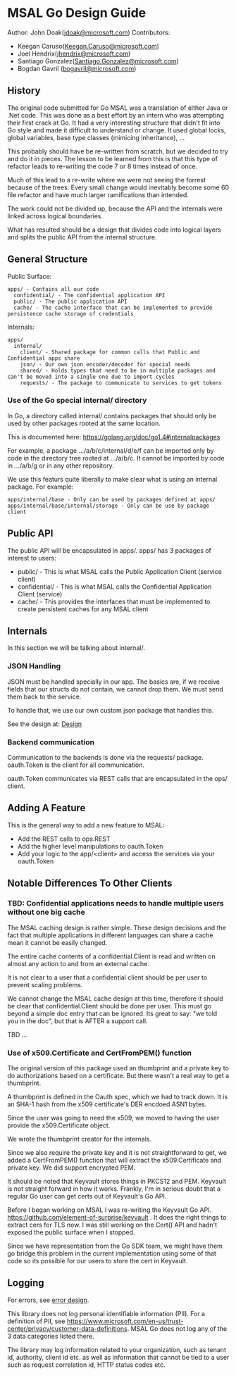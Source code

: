 # MSAL Go Design Guide

Author: John Doak(jdoak@microsoft.com)
Contributors:

- Keegan Caruso(Keegan.Caruso@microsoft.com)
- Joel Hendrix(jhendrix@microsoft.com)
- Santiago Gonzalez(Santiago.Gonzalez@microsoft.com)
- Bogdan Gavril (bogavril@microsoft.com)

## History

The original code submitted for Go MSAL was a translation of either Java or .Net code. This was done as a best effort by an intern who was attempting their first crack at Go. It had a
very interesting structure that didn't fit into Go style and made it difficult to understand or
change. It used global locks, global variables, base type classes (mimicing inheritance), ...

This probably should have be re-written from scratch, but we decided to try and do it in pieces.
The lesson to be learned from this is that this type of refactor leads to re-writing the code 7 or 8 times instead of once.

Much of this lead to a re-write where we were not seeing the forrest because of the trees. Every small change would inevitably become some 60 file refactor and have much larger ramifications than intended.

The work could not be divided up, because the API and the internals were linked across logical
boundaries.

What has resulted should be a design that divides code into logical layers and splits
the public API from the internal structure.

## General Structure

Public Surface:

```
apps/ - Contains all our code
  confidential/ - The confidential application API
  public/ - The public application API
  cache/ - The cache interface that can be implemented to provide persistence cache storage of credentials
```

Internals:

```
apps/
  internal/
    client/ - Shared package for common calls that Public and Confidential apps share
    json/ - Our own json encoder/decoder for special needs
    shared/ - Holds types that need to be in multiple packages and can't be moved into a single one due to import cycles
    requests/ - The package to communicate to services to get tokens
```

### Use of the Go special internal/ directory

In Go, a directory called internal/ contains packages that should only be used by other packages
rooted at the same location.

This is documented here: https://golang.org/doc/go1.4#internalpackages

For example, a package .../a/b/c/internal/d/e/f can be imported only by code in the directory tree rooted at .../a/b/c. It cannot be imported by code in .../a/b/g or in any other repository.

We use this featurs quite liberally to make clear what is using an internal package. For example:

```
apps/internal/base - Only can be used by packages defined at apps/
apps/internal/base/internal/storage - Only can be use by package client
```

## Public API

The public API will be encapsulated in apps/. apps/ has 3 packages of interest to users:

- public/ - This is what MSAL calls the Public Application Client (service client)
- confidential/ - This is what MSAL calls the Confidential Application Client (service)
- cache/ - This provides the interfaces that must be implemented to create persistent caches for any MSAL client

## Internals

In this section we will be talking about internal/.

### JSON Handling

JSON must be handled specially in our app. The basics are, if we receive fields that our
structs do not contain, we cannot drop them. We must send them back to the service.

To handle that, we use our own custom json package that handles this.

See the design at: [Design](https://github.com/mohanjith/microsoft-authentication-library-for-go/blob/dev/internal/json/design.md)

### Backend communication

Communication to the backends is done via the requests/ package. oauth.Token is the client
for all communication.

oauth.Token communicates via REST calls that are encapsulated in the ops/ client.

## Adding A Feature

This is the general way to add a new feature to MSAL:

- Add the REST calls to ops.REST
- Add the higher level manipulations to oauth.Token
- Add your logic to the app/\<client\> and access the services via your oauth.Token

## Notable Differences To Other Clients

### TBD: Confidential applications needs to handle multiple users without one big cache

The MSAL caching design is rather simple. These design decisions and the fact that multiple applications in different languages can share a cache mean it cannot be easily changed.

The entire cache contents of a confidential.Client is read and written on
almost any action to and from an external cache.

It is not clear to a user that a confidential client should be per user to prevent scaling
problems.

We cannot change the MSAL cache design at this time, therefore it should be clear that
confidential.Client should be done per user. This must go beyond a simple doc entry
that can be ignored. Its great to say: "we told you in the doc", but that is AFTER a support call.

TBD ...

### Use of x509.Certificate and CertFromPEM() function

The original version of this package used an thumbprint and a private key to do authorizations
based on a certificate. But there wasn't a real way to get a thumbprint.

A thumbprint is defined in the Oauth spec, which we had to track down. It is an SHA-1 hash
from the x509 certificate's DER encdoed ASN1 bytes.

Since the user was going to need the x509, we moved to having the user provide the x509.Certificate
object.

We wrote the thumbprint creator for the internals.

Since we also require the private key and it is not straightforward to get, we added a CertFromPEM()
function that will extract the x509.Certificate and private key. We did support encrypted PEM.

It should be noted that Keyvault stores things in PKCS12 and PEM. Keyvault is not straight forward
in how it works. Frankly, I'm in serious doubt that a regular Go user can get certs out of
Keyvault's Go API.

Before I began working on MSAL I was re-writing the Keyvault Go API. https://github.com/element-of-surprise/keyvault . It does the right things to extract cers for TLS now.
I was still working on the Cert() API and hadn't exposed the public surface when I stopped.

Since we have representation from the Go SDK team, we might have them go bridge this problem in
the current implementation using some of that code so its possible for our users to store the
cert in Keyvault.

## Logging

For errors, see [error design](../errors/error_design.md).

This library does not log personal identifiable information (PII). For a definition of PII, see https://www.microsoft.com/en-us/trust-center/privacy/customer-data-definitions. MSAL Go does not log any of the 3 data categories listed there.

The library may log information related to your organization, such as tenant id, authority, client id etc. as well as information that cannot be tied to a user such as request correlation id, HTTP status codes etc.
